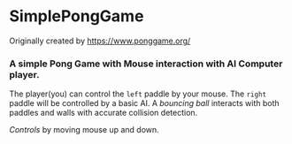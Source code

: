 # SimplePongGame
Originally created by https://www.ponggame.org/
### A simple Pong Game with Mouse interaction with AI Computer player.
The player(you) can control the `left` paddle by your mouse.
The `right` paddle will be controlled by a basic AI.
A *bouncing ball* interacts with both paddles and walls with accurate collision detection.

*Controls* by moving mouse up and down.
